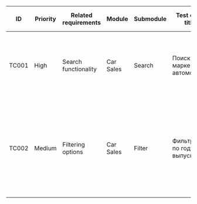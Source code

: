| ID    | Priority | Related requirements | Module    | Submodule | Test case title            | Preparation (if necessary) | Steps                                                                                                                                           | Expected result                                                                                       |
| ----- | -------- | -------------------- | --------- | --------- | -------------------------- | -------------------------- | ----------------------------------------------------------------------------------------------------------------------------------------------- | ----------------------------------------------------------------------------------------------------- |
| TC001 | High     | Search functionality | Car Sales | Search    | Поиск по марке автомобиля  |                            | 1. Открыть drom.ru. 2. Выбрать параметр Марка Toyota в фильтре поиска. 3. Нажать применить.                                                     | Отображение страницы с результатами поиска, содержащей объявления о продаже автомобилей марки Toyota. |
| TC002 | Medium   | Filtering options    | Car Sales | Filter    | Фильтрация по году выпуска |                            | 1. Открыть drom.ru. 2. Выбрать параметры Год от и Год до и выставить значения 2018 и 2023 соответственно в фильтре поиска. 3. Нажать применить. | Отображение только объявлений с автомобилями, выпущенными в указанный диапазон лет.                   |
